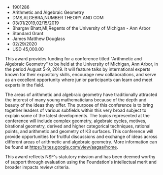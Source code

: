 
* 1901286
* Arithmetic and Algebraic Geometry
* DMS,ALGEBRA,NUMBER THEORY,AND COM
* 03/01/2019,02/15/2019
* Bhargav Bhatt,MI,Regents of the University of Michigan - Ann Arbor
* Standard Grant
* James Matthew Douglass
* 02/29/2020
* USD 45,000.00

This award provides funding for a conference titled "Arithmetic and Algebraic
Geometry" to be held at the University of Michigan, Ann Arbor, in the period
August 5-9, 2019. It will feature talks by international experts known for their
expository skills, encourage new collaborations, and serve as an excellent
opportunity where junior participants can learn and meet experts in the field.

The areas of arithmetic and algebraic geometry have traditionally attracted the
interest of many young mathematicians because of the depth and beauty of the
ideas they offer. The purpose of this conference is to bring together leaders of
various subfields within this very broad subject to explain some of the latest
developments. The topics represented at the conference will include complex
geometry, algebraic cycles, motives, birational geometry, derived and higher
categorical techniques, rational points, and arithmetic and geometry of K3
surfaces. This conference will provide opportunities for fruitful discussions
and exchange of ideas across different areas of arithmetic and algebraic
geometry. More information can be found at
https://sites.google.com/view/aagaa/home.

This award reflects NSF's statutory mission and has been deemed worthy of
support through evaluation using the Foundation's intellectual merit and broader
impacts review criteria.
